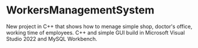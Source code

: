 # WorkersManagementSystem

New project in C++ that shows how to menage simple shop, doctor's office, working time of employees. 
C++ and simple GUI build in Microsoft Visual Studio 2022 and MySQL Workbench. 
